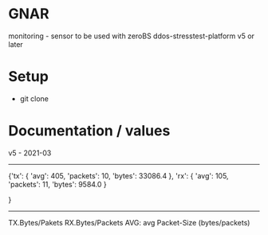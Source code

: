 # GNAR 

monitoring - sensor to be used with zeroBS ddos-stresstest-platform
v5 or later

# Setup

- git clone 


# Documentation / values


v5 - 2021-03

----

{'tx': 
  {
    'avg': 405, 
    'packets': 10, 
    'bytes': 33086.4
  }, 
 'rx': 
  {
    'avg': 105, 
    'packets': 11, 
    'bytes': 9584.0
  }

}

----


TX.Bytes/Pakets
RX.Bytes/Packets
AVG: avg Packet-Size (bytes/packets)


